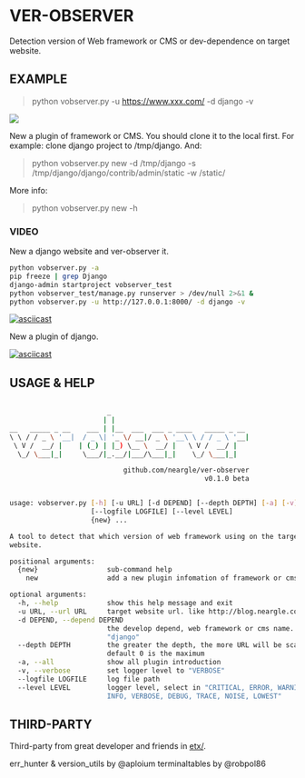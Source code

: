 # VER-OBSERVER

Detection version of Web framework or CMS or dev-dependence on target website.

## EXAMPLE

> python vobserver.py -u https://www.xxx.com/ -d django -v

![](http://ww1.sinaimg.cn/large/005y7Ba5ly1fnxbwmiawrj31c70w4gsj.jpg)

New a plugin of framework or CMS. You should clone it to the local first. For example: clone django project to /tmp/django. And: 

> python vobserver.py new -d /tmp/django -s /tmp/django/django/contrib/admin/static -w /static/

More info:

> python vobserver.py new -h

### VIDEO

New a django website and ver-observer it.

```bash
python vobserver.py -a
pip freeze | grep Django
django-admin startproject vobserver_test
python vobserver_test/manage.py runserver > /dev/null 2>&1 &
python vobserver.py -u http://127.0.0.1:8000/ -d django -v
```

[![asciicast](https://asciinema.org/a/ua1WOqMkUummi25QxImlFRNpN.png)](https://asciinema.org/a/ua1WOqMkUummi25QxImlFRNpN)

New a plugin of django.

[![asciicast](https://asciinema.org/a/2x0lpXDl9YjsYOMgwAQ8UNtjA.png)](https://asciinema.org/a/2x0lpXDl9YjsYOMgwAQ8UNtjA)

## USAGE & HELP

```bash

                        _
                       | |
__   _____ _ __    ___ | |__  ___  ___ _ ____   _____ _ __
\ \ / / _ \ '__|  / _ \| '_ \/ __|/ _ \ '__\ \ / / _ \ '__|
 \ V /  __/ |    | (_) | |_) \__ \  __/ |   \ V /  __/ |
  \_/ \___|_|     \___/|_.__/|___/\___|_|    \_/ \___|_|

                            github.com/neargle/ver-observer
                                                v0.1.0 beta


usage: vobserver.py [-h] [-u URL] [-d DEPEND] [--depth DEPTH] [-a] [-v]
                    [--logfile LOGFILE] [--level LEVEL]
                    {new} ...

A tool to detect that which version of web framework using on the target
website.

positional arguments:
  {new}                 sub-command help
    new                 add a new plugin infomation of framework or cms

optional arguments:
  -h, --help            show this help message and exit
  -u URL, --url URL     target website url. like http://blog.neargle.com
  -d DEPEND, --depend DEPEND
                        the develop depend, web framework or cms name. like
                        "django"
  --depth DEPTH         the greater the depth, the more URL will be scan,
                        default 0 is the maximum
  -a, --all             show all plugin introduction
  -v, --verbose         set logger level to "VERBOSE"
  --logfile LOGFILE     log file path
  --level LEVEL         logger level, select in "CRITICAL, ERROR, WARNING,
                        INFO, VERBOSE, DEBUG, TRACE, NOISE, LOWEST"
```

## THIRD-PARTY 

Third-party from great developer and friends in [etx/](https://github.com/neargle/ver-observer/tree/master/ext).

err_hunter & version_utils by @aploium
terminaltables by @robpol86

